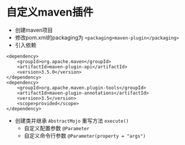 # 自定义maven插件
* 创建maven项目
* 修改pom.xml的packaging为 `<packaging>maven-plugin</packaging>`
* 引入依赖
```
<dependency>
    <groupId>org.apache.maven</groupId>
    <artifactId>maven-plugin-api</artifactId>
    <version>3.5.0</version>
</dependency>
<dependency>
    <groupId>org.apache.maven.plugin-tools</groupId>
    <artifactId>maven-plugin-annotations</artifactId>
    <version>3.5</version>
    <scope>provided</scope>
</dependency>
```
* 创建类并继承 `AbstractMojo` 重写方法 `execute()`
    * 自定义配置参数 `@Parameter`
    * 自定义命令行参数 `@Parameter(property = "args")`
